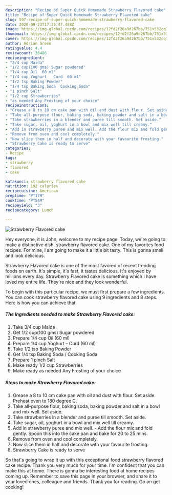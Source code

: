 ```yaml
---
description: "Recipe of Super Quick Homemade Strawberry Flavored cake"
title: "Recipe of Super Quick Homemade Strawberry Flavored cake"
slug: 597-recipe-of-super-quick-homemade-strawberry-flavored-cake
date: 2020-09-23T17:35:47.488Z
image: https://img-global.cpcdn.com/recipes/12fd2f26a9d267bb/751x532cq70/strawberry-flavored-cake-recipe-main-photo.jpg
thumbnail: https://img-global.cpcdn.com/recipes/12fd2f26a9d267bb/751x532cq70/strawberry-flavored-cake-recipe-main-photo.jpg
cover: https://img-global.cpcdn.com/recipes/12fd2f26a9d267bb/751x532cq70/strawberry-flavored-cake-recipe-main-photo.jpg
author: Adrian Green
ratingvalue: 4.4
reviewcount: 36486
recipeingredient:
- "3/4 cup Maida"
- "1/2 cup(100 gms) Sugar powdered"
- "1/4 cup Oil  60 ml"
- "1/4 cup Yoghurt   Curd  60 ml"
- "1/2 tsp Baking Powder"
- "1/4 tsp Baking Soda  Cooking Soda"
- "1 pinch Salt"
- "1/2 cup Strawberries"
- "as needed Any Frosting of your choice"
recipeinstructions:
- "Grease a 8 to 10 cm cake pan with oil and dust with flour. Set aside. Preheat oven to 180 degree C."
- "Take all-purpose flour, baking soda, baking powder and salt in a bowl and mix well. Set aside."
- "Take strawberries in a blender and puree till smooth. Set aside."
- "Take sugar, oil, yoghurt in a bowl and mix well till creamy."
- "Add in strawberry puree and mix well. Add the flour mix and fold gently. Spoon this into the cake pan and bake for 20 to 25 mins."
- "Remove from oven and cool completely."
- "Now slice them in half and decorate with your favourite frosting."
- "Strawberry Cake is ready to serve"
categories:
- Recipe
tags:
- strawberry
- flavored
- cake

katakunci: strawberry flavored cake 
nutrition: 192 calories
recipecuisine: American
preptime: "PT17M"
cooktime: "PT54M"
recipeyield: "3"
recipecategory: Lunch

---
```



![Strawberry Flavored cake](https://img-global.cpcdn.com/recipes/12fd2f26a9d267bb/751x532cq70/strawberry-flavored-cake-recipe-main-photo.jpg)

Hey everyone, it is John, welcome to my recipe page. Today, we're going to make a distinctive dish, strawberry flavored cake. One of my favorites food recipes. For mine, I am going to make it a little bit tasty. This is gonna smell and look delicious.

Strawberry Flavored cake is one of the most favored of recent trending foods on earth. It's simple, it's fast, it tastes delicious. It's enjoyed by millions every day. Strawberry Flavored cake is something which I have loved my entire life. They're nice and they look wonderful.




To begin with this particular recipe, we must first prepare a few ingredients. You can cook strawberry flavored cake using 9 ingredients and 8 steps. Here is how you can achieve that.

<!--inarticleads1-->

##### The ingredients needed to make Strawberry Flavored cake:

1. Take 3/4 cup Maida
1. Get 1/2 cup(100 gms) Sugar powdered
1. Prepare 1/4 cup Oil  (60 ml)
1. Prepare 1/4 cup Yoghurt  – Curd  (60 ml)
1. Take 1/2 tsp Baking Powder
1. Get 1/4 tsp Baking Soda / Cooking Soda
1. Prepare 1 pinch Salt
1. Make ready 1/2 cup Strawberries
1. Make ready as needed Any Frosting of your choice




<!--inarticleads2-->

##### Steps to make Strawberry Flavored cake:

1. Grease a 8 to 10 cm cake pan with oil and dust with flour. Set aside. Preheat oven to 180 degree C.
1. Take all-purpose flour, baking soda, baking powder and salt in a bowl and mix well. Set aside.
1. Take strawberries in a blender and puree till smooth. Set aside.
1. Take sugar, oil, yoghurt in a bowl and mix well till creamy.
1. Add in strawberry puree and mix well. - Add the flour mix and fold gently. Spoon this into the cake pan and bake for 20 to 25 mins.
1. Remove from oven and cool completely.
1. Now slice them in half and decorate with your favourite frosting.
1. Strawberry Cake is ready to serve




So that's going to wrap it up with this exceptional food strawberry flavored cake recipe. Thank you very much for your time. I'm confident that you can make this at home. There is gonna be interesting food at home recipes coming up. Remember to save this page in your browser, and share it to your loved ones, colleague and friends. Thank you for reading. Go on get cooking!
